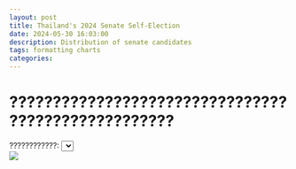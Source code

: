 ```yaml
---
layout: post
title: Thailand's 2024 Senate Self-Election
date: 2024-05-30 16:03:00
description: Distribution of senate candidates
tags: formatting charts
categories: 
---
```

<div class="heatmap-dashboard">
    <h1>???????????????????????????????????????????????????</h1>
    <div class="selector">
        <label for="province">????????????:</label>
        <select id="province" onchange="updateHeatmap()">
            <!-- Options here -->
        </select>
    </div>
    <div class="heatmap-container">
        <img src="assets/img/heatmaps/heatmap_?????????????.jpg" id="heatmap" class="img-fluid rounded z-depth-1" zoomable="true" />
    </div>
    <script>
        function updateHeatmap() {
            var province = document.getElementById('province').value;
            var heatmapImage = document.getElementById('heatmap');
            heatmapImage.src = `assets/img/heatmaps/heatmap_${province}.jpg`;
        }
    </script>
</div>

